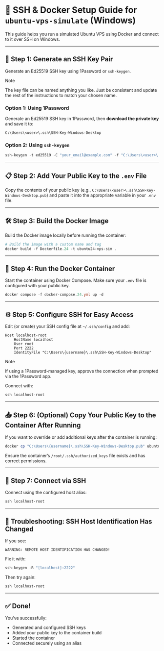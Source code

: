 # 🚀 SSH & Docker Setup Guide for `ubuntu-vps-simulate` (Windows)

This guide helps you run a simulated Ubuntu VPS using Docker and connect to it over SSH on Windows.

---

## 🔐 Step 1: Generate an SSH Key Pair


Generate an Ed25519 SSH key using 1Password or `ssh-keygen`.

> [!Note]
> The key file can be named anything you like. Just be consistent and update the rest of the instructions to match your chosen name.

### Option 1: Using 1Password

Generate an Ed25519 SSH key in 1Password, then **download the private key** and save it to:

```
C:\Users\<user>\.ssh\SSH-Key-Windows-Desktop
```

### Option 2: Using `ssh-keygen`

```powershell
ssh-keygen -t ed25519 -C "your_email@example.com" -f "C:\Users\<user>\.ssh\SSH-Key-Windows-Desktop"
```

---

## 📋 Step 2: Add Your Public Key to the `.env` File

Copy the contents of your public key (e.g., `C:\Users\<user>\.ssh\SSH-Key-Windows-Desktop.pub`) and paste it into the appropriate variable in your `.env` file.

---

## 🛠️ Step 3: Build the Docker Image

Build the Docker image locally before running the container:

```powershell
# Build the image with a custom name and tag
docker build -f Dockerfile.24 -t ubuntu24-vps-sim .
```

---

## 🐳 Step 4: Run the Docker Container

Start the container using Docker Compose. Make sure your `.env` file is configured with your public key.

```powershell
docker compose -f docker-compose.24.yml up -d
```

---

## ⚙️ Step 5: Configure SSH for Easy Access

Edit (or create) your SSH config file at `~/.ssh/config` and add:

```
Host localhost-root
    HostName localhost
    User root
    Port 2222
    IdentityFile "C:\Users\{username}\.ssh\SSH-Key-Windows-Desktop"
```

> [!NOTE]
> If using a 1Password-managed key, approve the connection when prompted via the 1Password app.

Connect with:

```powershell
ssh localhost-root
```

---

## 📤 Step 6: (Optional) Copy Your Public Key to the Container After Running

If you want to override or add additional keys after the container is running:

```powershell
docker cp "C:\Users\{username}\.ssh\SSH-Key-Windows-Desktop.pub" ubuntu-vps-simulate:/root/.ssh/authorized_keys
```

Ensure the container’s `/root/.ssh/authorized_keys` file exists and has correct permissions.

---

## 🔌 Step 7: Connect via SSH

Connect using the configured host alias:

```powershell
ssh localhost-root
```

---

## 🧯 Troubleshooting: SSH Host Identification Has Changed

If you see:

```
WARNING: REMOTE HOST IDENTIFICATION HAS CHANGED!
```

Fix it with:

```powershell
ssh-keygen -R "[localhost]:2222"
```

Then try again:

```powershell
ssh localhost-root
```

---

## ✅ Done!

You’ve successfully:

* Generated and configured SSH keys
* Added your public key to the container build
* Started the container
* Connected securely using an alias
